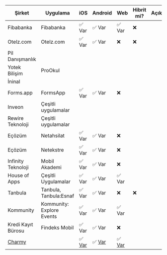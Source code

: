 | Şirket          | Uygulama        | iOS   | Android | Web   | Hibrit mi? | Açıklamalar |
|-----------------|-----------------|-------|---------|-------|------------|-------------|
| Fibabanka       | Fibabanka       | ✅ Var | ✅ Var   | ✅ Var | ❌          |             |
| Otelz.com       | Otelz.com       | ✅ Var | ✅ Var   | ❌     | ❌          |             |
| Pil Danışmanlık |                 |       |         |       |            |             |
| Yotek Bilişim   | ProOkul         |       |         |       |            |             |
| İninal          |                 |       |         |       |            |             |
| Forms.app         | FormsApp      | ✅ Var|   ✅ Var | ❌ |           |             |
| Inveon          | Çeşitli uygulamalar |       |         |       |            |             |
| Rewire Teknoloji| Çeşitli uygulamalar |       |         |       |            |             |
| Eçözüm          | Netahsilat      | ✅ Var | ✅ Var| ❌   |            |             |
| Eçözüm          | Netekstre       | ✅ Var | ✅ Var| ❌   |            |             |
| Infinity Teknoloji| Mobil Akademi | ✅ Var | ✅ Var| ❌   |            |             |
| House of Apps   | Çeşitli Uygulamalar | ✅ Var | ✅ Var| ✅ Var   |            |             |
| Tanbula   | Tanbula, Tanbula:Esnaf | ✅ Var | ✅ Var| ❌  |  ❌          |             |
| Kommunity   | Kommunity: Explore Events | ✅ Var | ✅ Var| ✅ Var   |            |             |
| Kredi Kayıt Bürosu | Findeks Mobil | ✅ Var | ✅ Var| ❌   |            |             |
| [Charmy](https://github.com/up-inside) |     | ✅ [Var](https://apps.apple.com/tr/app/charmy-discover-music-movie/id1453332911) | ✅ [Var](https://play.google.com/store/apps/details?id=app.charmy) | ✅ [Var](https://beta.charmy.app)   |            |             |
